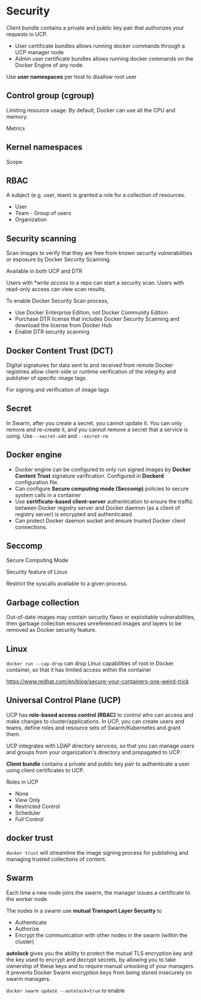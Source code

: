 # Security

Client bundle contains a private and public key pair that authorizes your requests in UCP.
- User certificate bundles allows running docker commands through a UCP manager node
- Admin user certificate bundles allows running docker commands on the Docker Engine of any node.

Use **user namespaces** per host to disallow root user

## Control group (cgroup)

Limiting resource usage. By default, Docker can use all the CPU and memory.

Metrics

## Kernel namespaces

Scope

## RBAC

A subject (e.g. user, team) is granted a role for a collection of resources.

- User
- Team - Group of users
- Organization

## Security scanning

Scan images to verify that they are free from known security vulnerabilities or exposure by Docker Security Scanning.

Available in both UCP and DTR

Users with **write access* to a repo can start a security scan. Users with read-only access can view scan results.

To enable Docker Security Scan process,
- Use Docker Enterprise Edition, not Docker Community Edition
- Purchase DTR license that includes Docker Security Scanning and download the license from Docker Hub
- Enable DTR security scanning

## Docker Content Trust (DCT)

Digital signatures for data sent to and received from remote Docker registries allow client-side or runtime verification
of the integrity and publisher of specific image tags.

For signing and verification of image tags

## Secret

In Swarm, after you create a secret, you cannot update it. You can only remove and re-create it, and you cannot remove
a secret that a service is using. Use `--secret-add` and `--secret-rm`

## Docker engine

- Docker engine can be configured to only run signed images by **Docker Content Trust** signature varification. Configured
  in **Dockerd** configuration file.
- Can configure **Secure computing mode (Seccomp)** policies to secure system calls in a container
- Use **certificate-based client-server** authentication to ensure the traffic between Docker registry server and Docker
  daemon (as a client of registry server) is encrypted and authenticated
- Can protect Docker daemon socket and ensure trusted Docker client connections.

## Seccomp

Secure Computing Mode

Security feature of Linux

Restrict the syscalls available to a given process.

## Garbage collection

Out-of-date images may contain security flaws or exploitable vulnerabilities, then garbage collection ensures 
unreferenced images and layers to be removed as Docker security feature.

## Linux

`docker run --cap-drop` can drop Linux capabilities of root in Docker container, so that it has limited access within
the container

https://www.redhat.com/en/blog/secure-your-containers-one-weird-trick

## Universal Control Plane (UCP)

UCP has **role-based access control (RBAC)** to control who can access and make changes to cluster/applications. In UCP,
you can create users and teams, define roles and resource sets of Swarm/Kubernetes and grant them.

UCP integrates with LDAP directory services, so that you can manage users and groups from your organization's directory 
and propagated to UCP.

**Client bundle** contains a private and public key pair to authenticate a user using client certificates to UCP.

Roles in UCP
- None
- View Only
- Restricted Control
- Scheduler
- Full Control

## docker trust

`docker trust` will streamline the image signing process for publishing and managing trusted collections of content.

## Swarm

Each time a new node joins the swarm, the manager issues a certificate to the worker node.

The nodes in a swarm use **mutual Transport Layer Security** to
- Authenticate
- Authorize
- Encrypt the communication with other nodes in the swarm (within the cluster)

**autolock** gives you the ability to protect the mutual TLS encryption key and the key used to encrypt and decrypt secrets,
by allowing you to take ownership of these keys and to require manual unlocking of your managers. It prevents Docker Swarm
encryption keys from being stored insecurely on swarm managers.

`docker swarm update --autolock=true` to enable


